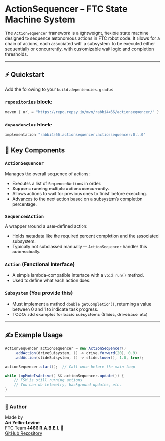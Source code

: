 # ActionSequencer – FTC State Machine System

The `ActionSequencer` framework is a lightweight, flexible state machine designed to 
sequence autonomous actions in FTC robot code. It allows for a chain of actions, 
each associated with a subsystem, to be executed either sequentially or concurrently, 
with customizable wait logic and completion thresholds.

---

## ⚡ Quickstart

Add the following to your `build.dependencies.gradle`:

### `repositories` block:
```groovy
maven { url = "https://repo.repsy.io/mvn/rabbi4466/actionsequencer/" }
```

### `dependencies` block:
```groovy
implementation "rabbi4466.actionsequencer:actionsequencer:0.1.0"
```

## 🔧 Key Components

### `ActionSequencer`
Manages the overall sequence of actions:
- Executes a list of `SequencedAction`s in order.
- Supports running multiple actions concurrently.
- Allows actions to wait for previous ones to finish before executing.
- Advances to the next action based on a subsystem’s completion percentage.

### `SequencedAction`
A wrapper around a user-defined action:
- Holds metadata like the required percent completion and the associated subsystem.
- Typically not subclassed manually — `ActionSequencer` handles this automatically.

### `Action` (Functional Interface)
- A simple lambda-compatible interface with a `void run()` method.
- Used to define what each action does.

### `Subsystem` (You provide this)
- Must implement a method `double getCompletion()`, returning a value between 0 and 1 to indicate task progress.
- TODO: add examples for basic subsystems (Slides, drivebase, etc)
---

## ✍️ Example Usage

```java
ActionSequencer actionSequencer = new ActionSequencer()
    .addAction(driveSubsystem, () -> drive.forward(20), 0.9)
    .addAction(slideSubsystem, () -> slide.lower(), 1.0, true);

actionSequencer.start();  // Call once before the main loop

while (opModeIsActive() && actionSequencer.update()) {
    // FSM is still running actions
    // You can do telemetry, background updates, etc.
}
```
---

### 👤 Author

Made by  
**Ari Yellin-Levine**  
FTC Team **4466 R.A.B.B.I.** 🤖  
[GitHub Repository](https://github.com/RABBI-4466/ActionSequencer/tree/main)